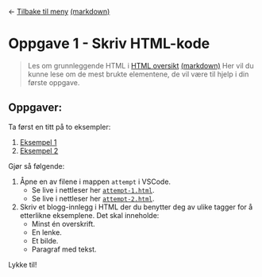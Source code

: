 <link href="../../base.css" rel="stylesheet" type="text/css" />

← [Tilbake til meny](README.html) [(markdown)](../../README.md)

# Oppgave 1 - Skriv HTML-kode

> Les om grunnleggende HTML i [HTML oversikt](docshtml-overview.html) [(markdown)](docs/html-overview.md)
> Her vil du kunne lese om de mest brukte elementene, de vil være til hjelp i din første oppgave.

## Oppgaver:

Ta først en titt på to eksempler:

1. [Eksempel 1](solution/task-1-example-1.html)
2. [Eksempel 2](solution/task-1-example-2.html)

Gjør så følgende:

1. Åpne en av filene i mappen `attempt` i VSCode.
    - Se live i nettleser her [`attempt-1.html`](attempt/attempt-1.html).
    - Se live i nettleser her [`attempt-2.html`](attempt/attempt-2.html).
2. Skriv et blogg-innlegg i HTML der du benytter deg av ulike tagger for å etterlikne eksemplene. Det skal inneholde:
    - Minst én overskrift.
    - En lenke.
    - Et bilde.
    - Paragraf med tekst.

Lykke til!
